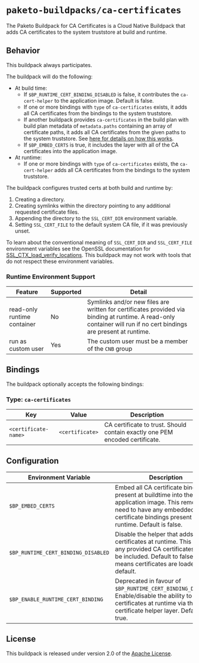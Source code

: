 # `paketo-buildpacks/ca-certificates`

The Paketo Buildpack for CA Certificates is a Cloud Native Buildpack that adds CA certificates to the system truststore at build and runtime.

## Behavior

This buildpack always participates.

The buildpack will do the following:

* At build time:
  * If `$BP_RUNTIME_CERT_BINDING_DISABLED` is false, it contributes the `ca-cert-helper` to the application image. Default is false.
  * If one or more bindings with `type` of `ca-certificates` exists, it adds all CA certificates from the bindings to the system truststore.
  * If another buildpack provides `ca-certificates` in the build plan with build plan metadata of `metadata.paths` containing an array of certificate paths, it adds all CA certificates from the given paths to the system truststore. See [here for details on how this works](https://github.com/paketo-buildpacks/ca-certificates/issues/215#issuecomment-2227476324).
  * If `$BP_EMBED_CERTS` is true, it includes the layer with all of the CA certificates into the application image.
* At runtime:
  * If one or more bindings with `type` of `ca-certificates` exists, the `ca-cert-helper` adds all CA certificates from the bindings to the system truststore.

The buildpack configures trusted certs at both build and runtime by:
 1. Creating a directory.
 2. Creating symlinks within the directory pointing to any additional requested certificate files.
 3. Appending the directory to the `SSL_CERT_DIR` environment variable.
 3. Setting `SSL_CERT_FILE` to the default system CA file, if it was previously unset.

To learn about the conventional meaning of `SSL_CERT_DIR` and `SSL_CERT_FILE` environment variables see the OpenSSL documentation for [SSL_CTX_load_verify_locations][s]. This buildpack may not work with tools that do not respect these environment variables.

### Runtime Environment Support

| Feature              | Supported       | Detail                                                                  |
| -------------------- | --------------- | ---------------------------------------------------------------------------- |
| read-only runtime container | No       | Symlinks and/or new files are written for certificates provided via binding at runtime. A read-only container will run if no cert bindings are present at runtime.  |
| run as custom user          | Yes      | The custom user must be a member of the `CNB` group



## Bindings

The buildpack optionally accepts the following bindings:

### Type: `ca-certificates`

| Key                  | Value           | Description                                                                  |
| -------------------- | --------------- | ---------------------------------------------------------------------------- |
| `<certificate-name>` | `<certificate>` | CA certificate to trust. Should contain exactly one PEM encoded certificate. |

## Configuration

| Environment Variable                | Description                                                                                                                                                                                 |
| ----------------------------------- | ------------------------------------------------------------------------------------------------------------------------------------------------------------------------------------------- |
| `$BP_EMBED_CERTS`                   | Embed all CA certificate bindings present at buildtime into the application image. This removes the need to have any embedded CA certificate bindings present at runtime. Default is false. |
| `$BP_RUNTIME_CERT_BINDING_DISABLED` | Disable the helper that adds certificates at runtime. This means any provided CA certificates will not be included. Default to false, which means certificates are loaded by default.         |
| `$BP_ENABLE_RUNTIME_CERT_BINDING`   | Deprecated in favour of `$BP_RUNTIME_CERT_BINDING_DISABLED`. Enable/disable the ability to set certificates at runtime via the certificate helper layer. Default is true.                   |

## License

This buildpack is released under version 2.0 of the [Apache License][a].

[a]: http://www.apache.org/licenses/LICENSE-2.0
[s]: https://www.openssl.org/docs/manmaster/man3/SSL_CTX_set_default_verify_paths.html

